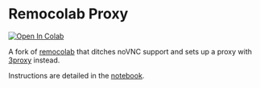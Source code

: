 # Remocolab Proxy
[![Open In Colab](https://colab.research.google.com/assets/colab-badge.svg)](https://colab.research.google.com/github/namangoyal/proxycolab/blob/master/proxycolab.ipynb)

A fork of [remocolab](https://github.com/bui/remocolab) that ditches noVNC support and sets up a proxy with [3proxy](https://github.com/z3APA3A/3proxy) instead.

Instructions are detailed in the [notebook](https://colab.research.google.com/github/namangoyal/proxycolab/blob/master/proxycolab.ipynb).
